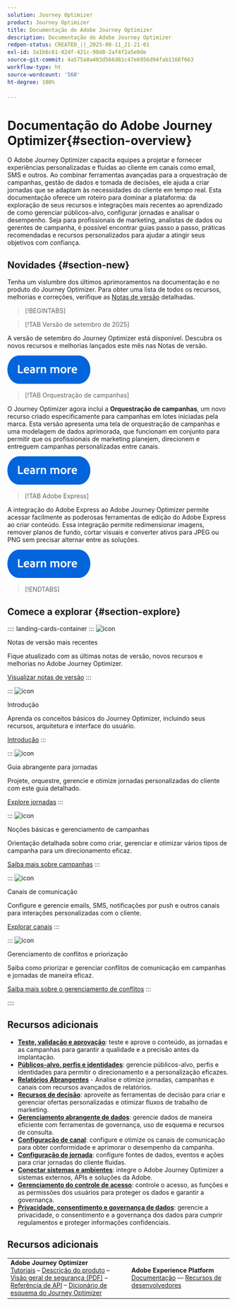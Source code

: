 ```yaml
---
solution: Journey Optimizer
product: Journey Optimizer
title: Documentação do Adobe Journey Optimizer
description: Documentação do Adobe Journey Optimizer
redpen-status: CREATED_||_2025-08-11_21-21-01
exl-id: 3a1b6c61-82df-421c-98d8-2af4f2a5e0de
source-git-commit: 4a575a0a403d566d81c47e6956d94fab1166f663
workflow-type: ht
source-wordcount: '560'
ht-degree: 100%

---
```


# Documentação do Adobe Journey Optimizer{#section-overview}

O Adobe Journey Optimizer capacita equipes a projetar e fornecer experiências personalizadas e fluidas ao cliente em canais como email, SMS e outros. Ao combinar ferramentas avançadas para a orquestração de campanhas, gestão de dados e tomada de decisões, ele ajuda a criar jornadas que se adaptam às necessidades do cliente em tempo real. Esta documentação oferece um roteiro para dominar a plataforma: da exploração de seus recursos e integrações mais recentes ao aprendizado de como gerenciar públicos-alvo, configurar jornadas e analisar o desempenho. Seja para profissionais de marketing, analistas de dados ou gerentes de campanha, é possível encontrar guias passo a passo, práticas recomendadas e recursos personalizados para ajudar a atingir seus objetivos com confiança.

## Novidades {#section-new}

Tenha um vislumbre dos últimos aprimoramentos na documentação e no produto do Journey Optimizer. Para obter uma lista de todos os recursos, melhorias e correções, verifique as [Notas de versão](using/rn/release-notes.md) detalhadas.

>[!BEGINTABS]

>[!TAB Versão de setembro de 2025]

A versão de setembro do Journey Optimizer está disponível. Descubra os novos recursos e melhorias lançados este mês nas Notas de versão.

[![saiba mais](using/assets/do-not-localize/learn-more-button.svg)](using/rn/release-notes.md)


>[!TAB Orquestração de campanhas]       

O Journey Optimizer agora inclui a **Orquestração de campanhas**, um novo recurso criado especificamente para campanhas em lotes iniciadas pela marca. Esta versão apresenta uma tela de orquestração de campanhas e uma modelagem de dados aprimorada, que funcionam em conjunto para permitir que os profissionais de marketing planejem, direcionem e entreguem campanhas personalizadas entre canais.

[![saiba mais](using/assets/do-not-localize/learn-more-button.svg)](using/orchestrated/gs-orchestrated-campaigns.md)

>[!TAB Adobe Express]

A integração do Adobe Express ao Adobe Journey Optimizer permite acessar facilmente as poderosas ferramentas de edição do Adobe Express ao criar conteúdo. Essa integração permite redimensionar imagens, remover planos de fundo, cortar visuais e converter ativos para JPEG ou PNG sem precisar alternar entre as soluções.

[![saiba mais](using/assets/do-not-localize/learn-more-button.svg)](using/integrations/express.md)


>[!ENDTABS]


## Comece a explorar {#section-explore}

:::: landing-cards-container
:::
![icon](https://cdn.experienceleague.adobe.com/icons/list-check.svg)

Notas de versão mais recentes

Fique atualizado com as últimas notas de versão, novos recursos e melhorias no Adobe Journey Optimizer.

[Visualizar notas de versão](using/rn/release-notes.md)
:::

:::
![icon](https://cdn.experienceleague.adobe.com/icons/circle-play.svg)

Introdução

Aprenda os conceitos básicos do Journey Optimizer, incluindo seus recursos, arquitetura e interface do usuário.

[Introdução](./rp_landing_pages/get-started-landing-page.md)
:::

:::
![icon](https://cdn.experienceleague.adobe.com/icons/code-branch.svg)

Guia abrangente para jornadas

Projete, orquestre, gerencie e otimize jornadas personalizadas do cliente com este guia detalhado.

[Explore jornadas](./rp_landing_pages/orchestrate-journeys-landing-page.md)
:::

:::
![icon](https://cdn.experienceleague.adobe.com/icons/bullhorn.svg)

Noções básicas e gerenciamento de campanhas

Orientação detalhada sobre como criar, gerenciar e otimizar vários tipos de campanha para um direcionamento eficaz.

[Saiba mais sobre campanhas](./rp_landing_pages/campaigns-landing-page.md)
:::

:::
![icon](https://cdn.experienceleague.adobe.com/icons/envelope.svg)

Canais de comunicação

Configure e gerencie emails, SMS, notificações por push e outros canais para interações personalizadas com o cliente.

[Explorar canais](./using/channels/gs-channels.md)
:::

:::
![icon](https://cdn.experienceleague.adobe.com/icons/scale-balanced.svg)

Gerenciamento de conflitos e priorização

Saiba como priorizar e gerenciar conflitos de comunicação em campanhas e jornadas de maneira eficaz.

[Saiba mais sobre o gerenciamento de conflitos](./rp_landing_pages/conflict-prioritization-landing-page.md)
:::

::::


## Recursos adicionais

- **[Teste, validação e aprovação](./rp_landing_pages/test-landing-page.md)**: teste e aprove o conteúdo, as jornadas e as campanhas para garantir a qualidade e a precisão antes da implantação.
- **[Públicos-alvo, perfis e identidades](./rp_landing_pages/audiences-profiles-identities-landing-page.md)**: gerencie públicos-alvo, perfis e identidades para permitir o direcionamento e a personalização eficazes.
- **[Relatórios Abrangentes](./rp_landing_pages/reporting-landing-page.md)** - Analise e otimize jornadas, campanhas e canais com recursos avançados de relatórios.
- **[Recursos de decisão](./rp_landing_pages/decisioning-landing-page.md)**: aproveite as ferramentas de decisão para criar e gerenciar ofertas personalizadas e otimizar fluxos de trabalho de marketing.
- **[Gerenciamento abrangente de dados](./rp_landing_pages/data-management-landing-page.md)**: gerencie dados de maneira eficiente com ferramentas de governança, uso de esquema e recursos de consulta.
- **[Configuração de canal](./rp_landing_pages/configuration-landing-page.md)**: configure e otimize os canais de comunicação para obter conformidade e aprimorar o desempenho da campanha.
- **[Configuração de jornada](./rp_landing_pages/configure-journeys-landing-page.md)**: configure fontes de dados, eventos e ações para criar jornadas do cliente fluidas.
- **[Conectar sistemas e ambientes](./rp_landing_pages/connect-systems-landing-page.md)**: integre o Adobe Journey Optimizer a sistemas externos, APIs e soluções da Adobe.
- **[Gerenciamento do controle de acesso](./rp_landing_pages/access-control-landing-page.md)**: controle o acesso, as funções e as permissões dos usuários para proteger os dados e garantir a governança.
- **[Privacidade, consentimento e governança de dados](./rp_landing_pages/privacy-landing-page.md)**: gerencie a privacidade, o consentimento e a governança dos dados para cumprir regulamentos e proteger informações confidenciais.

## Recursos adicionais

<table style="table-layout:fixed"><tr style="border: 0;">
<td><strong>Adobe Journey Optimizer</strong><br/>
<a href="https://experienceleague.adobe.com/pt-br/docs/journey-optimizer-learn/tutorials/overview" target="_blank">Tutoriais</a> – <a href="https://helpx.adobe.com/br/legal/product-descriptions/adobe-journey-optimizer.html" target="_blank">Descrição do produto</a> – <a href="https://www.adobe.com/content/dam/cc/en/security/pdfs/AJO_SecurityOverview.pdf" target="_blank">Visão geral de segurança (PDF)</a> – <a href="https://developer.adobe.com/journey-optimizer-apis/" target="_blank">Referência de API</a> – <a href="https://experienceleague.adobe.com/tools/ajo-schemas/schema-dictionary.html?lang=pt-BR" target="_blank">Dicionário de esquema do Journey Optimizer</a>

</td>
<td><strong>Adobe Experience Platform</strong><br/>
<a href="https://experienceleague.adobe.com/docs/experience-platform/landing/home.html?lang=pt-BR" target="_blank">Documentação</a> — <a href="https://www.adobe.com/br/experience-platform/documentation-and-developer-resources.html" target="_blank">Recursos de desenvolvedores</a>
</td>
</tr></table>

<!--table style="table-layout:auto"><tr style="border: 0;"><td><img src="using/assets/do-not-localize/newsletter.png"></td><td>
<b>Stay informed and elevate your Adobe Journey Optimizer experience!</b><br/>Sign up for our quarterly newsletter. Gain exclusive access to the latest product updates, captivating stories, real-world use cases, valuable tips, and more – all delivered directly to your inbox every quarter. <a href="https://www.adobe.com/subscription/Adobe_Journey_Optimizer_NL.html">Sign up today!</a></td></tr></table-->
